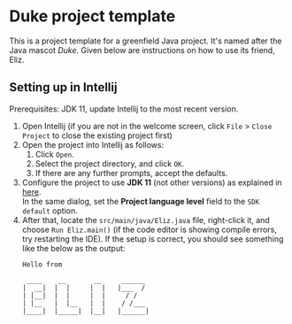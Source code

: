 # Duke project template

This is a project template for a greenfield Java project. It's named after the Java mascot _Duke_. Given below are instructions on how to use its friend, Eliz.

## Setting up in Intellij

Prerequisites: JDK 11, update Intellij to the most recent version.

1. Open Intellij (if you are not in the welcome screen, click `File` > `Close Project` to close the existing project first)
2. Open the project into Intellij as follows:
   1. Click `Open`.
   1. Select the project directory, and click `OK`.
   1. If there are any further prompts, accept the defaults.
3. Configure the project to use **JDK 11** (not other versions) as explained in [here](https://www.jetbrains.com/help/idea/sdk.html#set-up-jdk).<br>
   In the same dialog, set the **Project language level** field to the `SDK default` option.
4. After that, locate the `src/main/java/Eliz.java` file, right-click it, and choose `Run Eliz.main()` (if the code editor is showing compile errors, try restarting the IDE). If the setup is correct, you should see something like the below as the output:
   ```
   Hello from

    ____    __       __     ______
   |  __|  |  |     |  |   |___  /
   | |__|  |  |     |  |     / /
   | |__   |  |__   |  |    / /___
   |____|  |_____|  |__|   |______|
 ```



